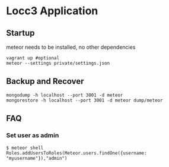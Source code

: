 # Locc3 Application

## Startup
meteor needs to be installed, no other dependencies
````
vagrant up #optional
meteor --settings private/settings.json
````

## Backup and Recover
````
mongodump -h localhost --port 3001 -d meteor
mongorestore -h localhost --port 3001 -d meteor dump/meteor
````

## FAQ
### Set user as admin
````
$ meteor shell
Roles.addUsersToRoles(Meteor.users.findOne({username: "myusername"}),"admin")
````

